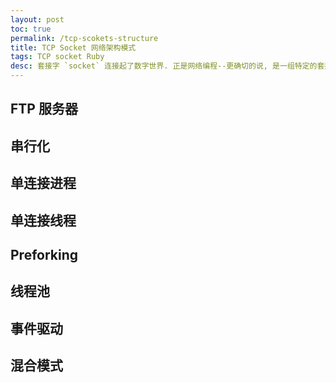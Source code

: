 ```yaml
---
layout: post
toc: true
permalink: /tcp-scokets-structure
title: TCP Socket 网络架构模式
tags: TCP socket Ruby 
desc: 套接字 `socket` 连接起了数字世界. 正是网络编程--更确切的说, 是一组特定的套接字编程API -- 的出现, 才使得世界越来越小. 本文会介绍套接字编程的基础知识, 包括如何创建套接字, 如何连接套接字以及如何共享数据. 所有的示例代码均为 `Ruby`
---
```




## FTP 服务器



## 串行化



## 单连接进程 



## 单连接线程 



## Preforking



## 线程池



## 事件驱动



## 混合模式

